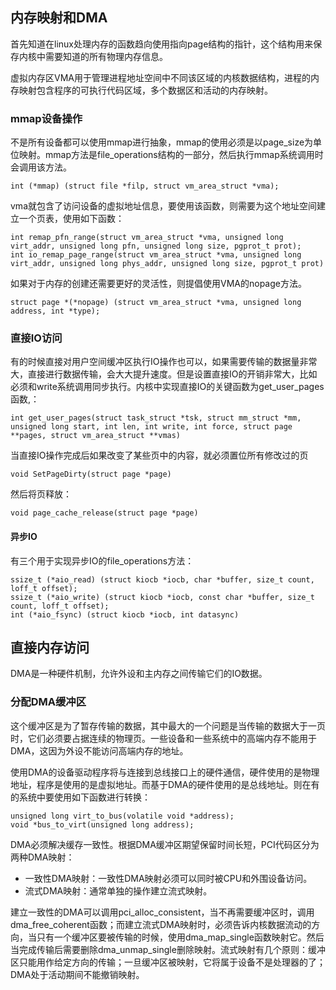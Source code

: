 ## 内存映射和DMA

首先知道在linux处理内存的函数趋向使用指向page结构的指针，这个结构用来保存内核中需要知道的所有物理内存信息。

虚拟内存区VMA用于管理进程地址空间中不同该区域的内核数据结构，进程的内存映射包含程序的可执行代码区域，多个数据区和活动的内存映射。

### mmap设备操作

不是所有设备都可以使用mmap进行抽象，mmap的使用必须是以page_size为单位映射。mmap方法是file_operations结构的一部分，然后执行mmap系统调用时会调用该方法。

```
int (*mmap) (struct file *filp, struct vm_area_struct *vma);
```

vma就包含了访问设备的虚拟地址信息，要使用该函数，则需要为这个地址空间建立一个页表，使用如下函数：

```
int remap_pfn_range(struct vm_area_struct *vma, unsigned long virt_addr, unsigned long pfn, unsigned long size, pgprot_t prot);
int io_remap_page_range(struct vm_area_struct *vma, unsigned long virt_addr, unsigned long phys_addr, unsigned long size, pgprot_t prot)
```

如果对于内存的创建还需要更好的灵活性，则提倡使用VMA的nopage方法。

```
struct page *(*nopage) (struct vm_area_struct *vma, unsigned long address, int *type);
```

### 直接IO访问

有的时候直接对用户空间缓冲区执行IO操作也可以，如果需要传输的数据量非常大，直接进行数据传输，会大大提升速度。但是设置直接IO的开销非常大，比如必须和write系统调用同步执行。内核中实现直接IO的关键函数为get_user_pages函数,：

```
int get_user_pages(struct task_struct *tsk, struct mm_struct *mm, unsigned long start, int len, int write, int force, struct page **pages, struct vm_area_struct **vmas)
```

当直接IO操作完成后如果改变了某些页中的内容，就必须置位所有修改过的页

```
void SetPageDirty(struct page *page)
```

然后将页释放：

```
void page_cache_release(struct page *page)
```

#### 异步IO

有三个用于实现异步IO的file_operations方法：

```
ssize_t (*aio_read) (struct kiocb *iocb, char *buffer, size_t count, loff_t offset);
ssize_t (*aio_write) (struct kiocb *iocb, const char *buffer, size_t count, loff_t offset);
int (*aio_fsync) (struct kiocb *iocb, int datasync)
```

## 直接内存访问

DMA是一种硬件机制，允许外设和主内存之间传输它们的IO数据。

### 分配DMA缓冲区

这个缓冲区是为了暂存传输的数据，其中最大的一个问题是当传输的数据大于一页时，它们必须要占据连续的物理页。一些设备和一些系统中的高端内存不能用于DMA，这因为外设不能访问高端内存的地址。

使用DMA的设备驱动程序将与连接到总线接口上的硬件通信，硬件使用的是物理地址，程序是使用的是虚拟地址。而基于DMA的硬件使用的是总线地址。则在有的系统中要使用如下函数进行转换：

```
unsigned long virt_to_bus(volatile void *address);
void *bus_to_virt(unsigned long address);
```

DMA必须解决缓存一致性。根据DMA缓冲区期望保留时间长短，PCI代码区分为两种DMA映射：

* 一致性DMA映射：一致性DMA映射必须可以同时被CPU和外围设备访问。
* 流式DMA映射：通常单独的操作建立流式映射。

建立一致性的DMA可以调用pci_alloc_consistent，当不再需要缓冲区时，调用dma_free_coherent函数；而建立流式DMA映射时，必须告诉内核数据流动的方向，当只有一个缓冲区要被传输的时候，使用dma_map_single函数映射它。然后当完成传输后需要删除dma_unmap_single删除映射。流式映射有几个原则：缓冲区只能用作给定方向的传输；一旦缓冲区被映射，它将属于设备不是处理器的了；DMA处于活动期间不能撤销映射。

